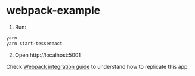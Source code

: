 # webpack-example

1. Run:

  ```sh
  yarn
  yarn start-tessereact
  ```

2. Open http://localhost:5001

Check [Webpack integration guide](../docs/webpack-integration.md) to understand how to replicate this app.
